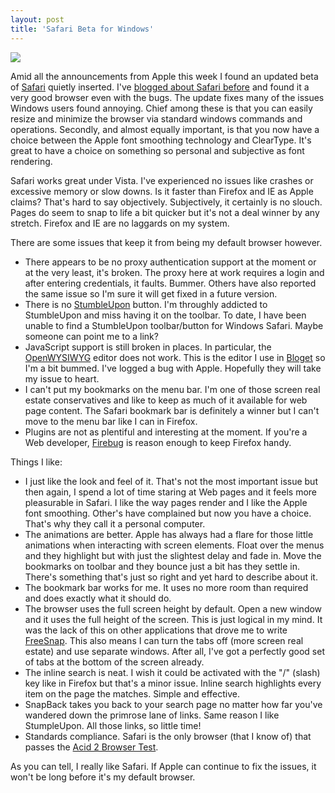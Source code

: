 ```yaml
---
layout: post
title: 'Safari Beta for Windows'
---
```

![](http://images.apple.com/safari/images/contentfooter_webdev20070611.png) 

Amid all the announcements from Apple this week I found an updated beta of [Safari](http://www.apple.com/safari/) quietly inserted. I've [blogged about Safari before](/blog/post/2007/06/12/safari-on-windows) and found it a very good browser even with the bugs. The update fixes many of the issues Windows users found annoying. Chief among these is that you can easily resize and minimize the browser via standard windows commands and operations. Secondly, and almost equally important, is that you now have a choice between the Apple font smoothing technology and ClearType. It's great to have a choice on something so personal and subjective as font rendering.

Safari works great under Vista. I've experienced no issues like crashes or excessive memory or slow downs. Is it faster than Firefox and IE as Apple claims? That's hard to say objectively. Subjectively, it certainly is no slouch. Pages do seem to snap to life a bit quicker but it's not a deal winner by any stretch. Firefox and IE are no laggards on my system.

There are some issues that keep it from being my default browser however.

  * There appears to be no proxy authentication support at the moment or at the very least, it's broken. The proxy here at work requires a login and after entering credentials, it faults. Bummer. Others have also reported the same issue so I'm sure it will get fixed in a future version.
  * There is no [StumbleUpon](http://www.stumbleupon.com/) button. I'm throughly addicted to StumbleUpon and miss having it on the toolbar. To date, I have been unable to find a StumbleUpon toolbar/button for Windows Safari. Maybe someone can point me to a link?
  * JavaScript support is still broken in places. In particular, the [OpenWYSIWYG](http://www.openwebware.com/products/openwysiwyg/) editor does not work. This is the editor I use in [Bloget](/bloget) so I'm a bit bummed. I've logged a bug with Apple. Hopefully they will take my issue to heart.
  * I can't put my bookmarks on the menu bar. I'm one of those screen real estate conservatives and like to keep as much of it available for web page content. The Safari bookmark bar is definitely a winner but I can't move to the menu bar like I can in Firefox.
  * Plugins are not as plentiful and interesting at the moment. If you're a Web developer, [Firebug](https://addons.mozilla.org/en-US/firefox/addon/1843) is reason enough to keep Firefox handy. 

Things I like:

  * I just like the look and feel of it. That's not the most important issue but then again, I spend a lot of time staring at Web pages and it feels more pleasurable in Safari. I like the way pages render and I like the Apple font smoothing. Other's have complained but now you have a choice. That's why they call it a personal computer.
  * The animations are better. Apple has always had a flare for those little animations when interacting with screen elements. Float over the menus and they highlight but with just the slightest delay and fade in. Move the bookmarks on toolbar and they bounce just a bit has they settle in. There's something that's just so right and yet hard to describe about it.
  * The bookmark bar works for me. It uses no more room than required and does exactly what it should do.
  * The browser uses the full screen height by default. Open a new window and it uses the full height of the screen. This is just logical in my mind. It was the lack of this on other applications that drove me to write [FreeSnap](/freesnap). This also means I can turn the tabs off (more screen real estate) and use separate windows. After all, I've got a perfectly good set of tabs at the bottom of the screen already.
  * The inline search is neat. I wish it could be activated with the "/" (slash) key like in Firefox but that's a minor issue. Inline search highlights every item on the page the matches. Simple and effective.
  * SnapBack takes you back to your search page no matter how far you've wandered down the primrose lane of links. Same reason I like StumpleUpon. All those links, so little time!
  * Standards compliance. Safari is the only browser (that I know of) that passes the [Acid 2 Browser Test](http://www.webstandards.org/action/acid2/).

As you can tell, I really like Safari. If Apple can continue to fix the issues, it won't be long before it's my default browser.
